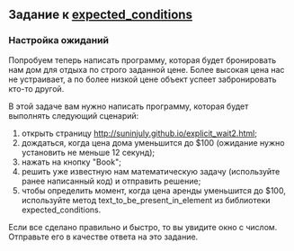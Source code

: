 ## Задание к [expected_conditions](../solutions/expected_conditions.py)

### Настройка ожиданий

Попробуем теперь написать программу, которая будет бронировать нам дом
для отдыха по строго заданной цене. Более высокая цена нас не устраивает,
а по более низкой цене объект успеет забронировать кто-то другой.

В этой задаче вам нужно написать программу, которая будет выполнять
следующий сценарий:

1) открыть страницу http://suninjuly.github.io/explicit_wait2.html;
2) дождаться, когда цена дома уменьшится до $100 (ожидание нужно
   установить не меньше 12 секунд);
3) нажать на кнопку "Book";
4) решить уже известную нам математическую задачу (используйте ранее
   написанный код) и отправить решение;
5) чтобы определить момент, когда цена аренды уменьшится до $100,
   используйте метод text_to_be_present_in_element из библиотеки
   expected_conditions.

Если все сделано правильно и быстро, то вы увидите окно с числом.
Отправьте его в качестве ответа на это задание.
